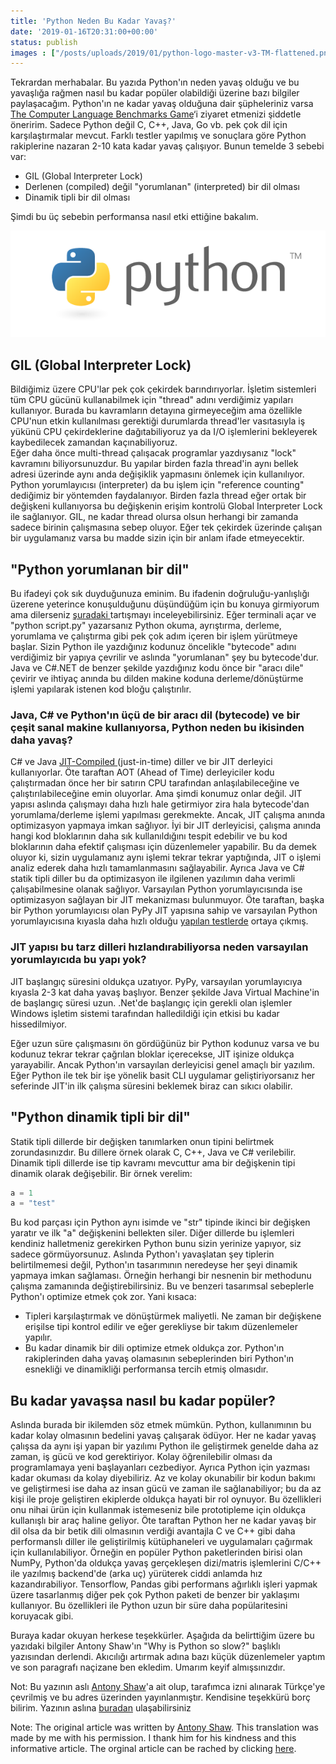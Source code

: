 ```yaml
---
title: 'Python Neden Bu Kadar Yavaş?'
date: '2019-01-16T20:31:00+00:00'
status: publish
images : ["/posts/uploads/2019/01/python-logo-master-v3-TM-flattened.png"]
---
```

Tekrardan merhabalar. Bu yazıda Python'ın neden yavaş olduğu ve bu yavaşlığa rağmen nasıl bu kadar popüler olabildiği üzerine bazı bilgiler paylaşacağım. Python'ın ne kadar yavaş olduğuna dair şüpheleriniz varsa [The Computer Language Benchmarks Game](https://benchmarksgame-team.pages.debian.net/benchmarksgame/)‘i ziyaret etmenizi şiddetle öneririm. Sadece Python değil C, C++, Java, Go vb. pek çok dil için karşılaştırmalar mevcut. Farklı testler yapılmış ve sonuçlara göre Python rakiplerine nazaran 2-10 kata kadar yavaş çalışıyor. Bunun temelde 3 sebebi var:

- GIL (Global Interpreter Lock)
- Derlenen (compiled) değil "yorumlanan" (interpreted) bir dil olması
- Dinamik tipli bir dil olması

Şimdi bu üç sebebin performansa nasıl etki ettiğine bakalım.

![](../../../uploads/2019/01/python-logo-master-v3-TM-flattened.png)

**GIL (Global Interpreter Lock)**
---------------------------------

Bildiğimiz üzere CPU'lar pek çok çekirdek barındırıyorlar. İşletim sistemleri tüm CPU gücünü kullanabilmek için "thread" adını verdiğimiz yapıları kullanıyor. Burada bu kavramların detayına girmeyeceğim ama özellikle CPU'nun etkin kullanılması gerektiği durumlarda thread'ler vasıtasıyla iş yükünü CPU çekirdeklerine dağıtabiliyoruz ya da I/O işlemlerini bekleyerek kaybedilecek zamandan kaçınabiliyoruz.  
Eğer daha önce multi-thread çalışacak programlar yazdıysanız "lock" kavramını biliyorsunuzdur. Bu yapılar birden fazla thread'in aynı bellek adresi üzerinde aynı anda değişiklik yapmasını önlemek için kullanılıyor. Python yorumlayıcısı (interpreter) da bu işlem için "reference counting" dediğimiz bir yöntemden faydalanıyor. Birden fazla thread eğer ortak bir değişkeni kullanıyorsa bu değişkenin erişim kontrolü Global Interpreter Lock ile sağlanıyor. GIL, ne kadar thread olursa olsun herhangi bir zamanda sadece birinin çalışmasına sebep oluyor. Eğer tek çekirdek üzerinde çalışan bir uygulamanız varsa bu madde sizin için bir anlam ifade etmeyecektir.

**"Python yorumlanan bir dil"**
-------------------------------
Bu ifadeyi çok sık duyduğunuza eminim. Bu ifadenin doğruluğu-yanlışlığı üzerene yeterince konuşulduğunu düşündüğüm için bu konuya girmiyorum ama dilerseniz [şuradaki ](https://stackoverflow.com/questions/2998215/if-python-is-interpreted-what-are-pyc-files)tartışmayı inceleyebilirsiniz. Eğer terminali açar ve "python script.py" yazarsanız Python okuma, ayrıştırma, derleme, yorumlama ve çalıştırma gibi pek çok adım içeren bir işlem yürütmeye başlar. Sizin Python ile yazdığınız kodunuz öncelikle "bytecode" adını verdiğimiz bir yapıya çevrilir ve aslında "yorumlanan" şey bu bytecode'dur. Java ve C#.NET de benzer şekilde yazdığınız kodu önce bir "aracı dile" çevirir ve ihtiyaç anında bu dilden makine koduna derleme/dönüştürme işlemi yapılarak istenen kod bloğu çalıştırılır.

### Java, C# ve Python'ın üçü de bir aracı dil (bytecode) ve bir çeşit sanal makine kullanıyorsa, Python neden bu ikisinden daha yavaş?

C# ve Java [JIT-Compiled ](https://hacks.mozilla.org/2017/02/a-crash-course-in-just-in-time-jit-compilers/)(just-in-time) diller ve bir JIT derleyici kullanıyorlar. Öte taraftan AOT (Ahead of Time) derleyiciler kodu çalıştırmadan önce her bir satırın CPU tarafından anlaşılabileceğine ve çalıştırılabileceğine emin oluyorlar. Ama şimdi konumuz onlar değil. JIT yapısı aslında çalışmayı daha hızlı hale getirmiyor zira hala bytecode'dan yorumlama/derleme işlemi yapılması gerekmekte. Ancak, JIT çalışma anında optimizasyon yapmaya imkan sağlıyor. İyi bir JIT derleyicisi, çalışma anında hangi kod bloklarının daha sık kullanıldığını tespit edebilir ve bu kod bloklarının daha efektif çalışması için düzenlemeler yapabilir. Bu da demek oluyor ki, sizin uygulamanız aynı işlemi tekrar tekrar yaptığında, JIT o işlemi analiz ederek daha hızlı tamamlanmasını sağlayabilir. Ayrıca Java ve C# statik tipli diller bu da optimizasyon ile ilgilenen yazılımın daha verimli çalışabilmesine olanak sağlıyor. Varsayılan Python yorumlayıcısında ise optimizasyon sağlayan bir JIT mekanizması bulunmuyor. Öte taraftan, başka bir Python yorumlayıcısı olan PyPy JIT yapısına sahip ve varsayılan Python yorumlayıcısına kıyasla daha hızlı olduğu [yapılan testlerde](https://hackernoon.com/which-is-the-fastest-version-of-python-2ae7c61a6b2b) ortaya çıkmış.

### JIT yapısı bu tarz dilleri hızlandırabiliyorsa neden varsayılan yorumlayıcıda bu yapı yok?

JIT başlangıç süresini oldukça uzatıyor. PyPy, varsayılan yorumlayıcıya kıyasla 2-3 kat daha yavaş başlıyor. Benzer şekilde Java Virtual Machine'in de başlangıç süresi uzun. .Net'de başlangıç için gerekli olan işlemler Windows işletim sistemi tarafından halledildiği için etkisi bu kadar hissedilmiyor.

Eğer uzun süre çalışmasını ön gördüğünüz bir Python kodunuz varsa ve bu kodunuz tekrar tekrar çağrılan bloklar içerecekse, JIT işinize oldukça yarayabilir. Ancak Python'ın varsayılan derleyicisi genel amaçlı bir yazılım. Eğer Python ile tek bir işe yönelik basit CLI uygulamar geliştiriyorsanız her seferinde JIT'in ilk çalışma süresini beklemek biraz can sıkıcı olabilir.

**"Python dinamik tipli bir dil"**
----------------------------------

Statik tipli dillerde bir değişken tanımlarken onun tipini belirtmek zorundasınızdır. Bu dillere örnek olarak C, C++, Java ve C# verilebilir. Dinamik tipli dillerde ise tip kavramı mevcuttur ama bir değişkenin tipi dinamik olarak değişebilir. Bir örnek verelim:
```python {linenos=table}
a = 1  
a = "test"
```

Bu kod parçası için Python aynı isimde ve "str" tipinde ikinci bir değişken yaratır ve ilk "a" değişkenini bellekten siler. Diğer dillerde bu işlemleri kendiniz halletmeniz gerekirken Python bunu sizin yerinize yapıyor, siz sadece görmüyorsunuz. Aslında Python'ı yavaşlatan şey tiplerin belirtilmemesi değil, Python'ın tasarımının neredeyse her şeyi dinamik yapmaya imkan sağlaması. Örneğin herhangi bir nesnenin bir methodunu çalışma zamanında değiştirebilirsiniz. Bu ve benzeri tasarımsal sebeplerle Python'ı optimize etmek çok zor. Yani kısaca:

- Tipleri karşılaştırmak ve dönüştürmek maliyetli. Ne zaman bir değişkene erişilse tipi kontrol edilir ve eğer gerekliyse bir takım düzenlemeler yapılır.
- Bu kadar dinamik bir dili optimize etmek oldukça zor. Python'ın rakiplerinden daha yavaş olamasının sebeplerinden biri Python'ın esnekliği ve dinamikliği performansa tercih etmiş olmasıdır.

**Bu kadar yavaşsa nasıl bu kadar popüler?**
--------------------------------------------

Aslında burada bir ikilemden söz etmek mümkün. Python, kullanımının bu kadar kolay olmasının bedelini yavaş çalışarak ödüyor. Her ne kadar yavaş çalışsa da aynı işi yapan bir yazılımı Python ile geliştirmek genelde daha az zaman, iş gücü ve kod gerektiriyor. Kolay öğrenilebilir olması da programlamaya yeni başlayanları cezbediyor. Ayrıca Python için yazması kadar okuması da kolay diyebiliriz. Az ve kolay okunabilir bir kodun bakımı ve geliştirmesi ise daha az insan gücü ve zaman ile sağlanabiliyor; bu da az kişi ile proje geliştiren ekiplerde oldukça hayati bir rol oynuyor. Bu özellikleri onu nihai ürün için kullanmak istemeseniz bile prototipleme için oldukça kullanışlı bir araç haline geliyor. Öte taraftan Python her ne kadar yavaş bir dil olsa da bir betik dili olmasının verdiği avantajla C ve C++ gibi daha performanslı diller ile geliştirilmiş kütüphaneleri ve uygulamaları çağırmak için kullanılabiliyor. Örneğin en popüler Python paketlerinden birisi olan NumPy, Python'da oldukça yavaş gerçekleşen dizi/matris işlemlerini C/C++ ile yazılmış backend'de (arka uç) yürüterek ciddi anlamda hız kazandırabiliyor. Tensorflow, Pandas gibi performans ağırlıklı işleri yapmak üzere tasarlanmış diğer pek çok Python paketi de benzer bir yaklaşımı kullanıyor. Bu özellikleri ile Python uzun bir süre daha popülaritesini koruyacak gibi.

Buraya kadar okuyan herkese teşekkürler. Aşağıda da belirttiğim üzere bu yazıdaki bilgiler Antony Shaw'ın "Why is Python so slow?" başlıklı yazısından derlendi. Akıcılığı artırmak adına bazı küçük düzenlemeler yaptım ve son paragrafı naçizane ben ekledim. Umarım keyif almışsınızdır.

Not: Bu yazının aslı [Antony Shaw](https://tonybaloney.github.io/)'a ait olup, tarafımca izni alınarak Türkçe'ye çevrilmiş ve bu adres üzerinden yayınlanmıştır. Kendisine teşekkürü borç bilirim. Yazının aslına [buradan](https://hackernoon.com/why-is-python-so-slow-e5074b6fe55b) ulaşabilirsiniz

Note: The original article was written by [Antony Shaw](https://tonybaloney.github.io/). This translation was made by me with his permission. I thank him for his kindness and this informative article. The orginal article can be rached by clicking [here](https://hackernoon.com/why-is-python-so-slow-e5074b6fe55b).